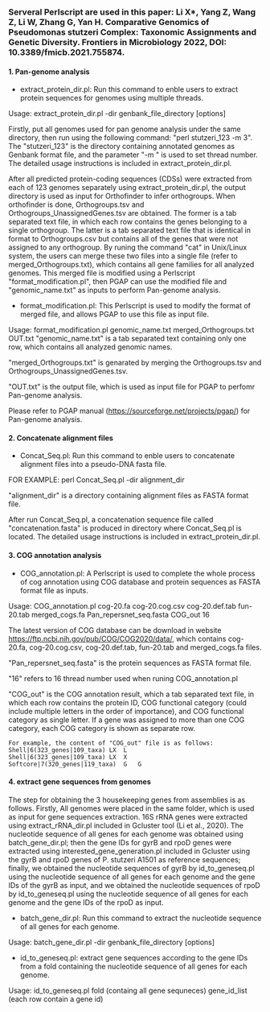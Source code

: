 ### Serveral Perlscript are used in this paper: Li X*, Yang Z, Wang Z, Li W, Zhang G, Yan H. Comparative Genomics of Pseudomonas stutzeri Complex: Taxonomic Assignments and Genetic Diversity. Frontiers in Microbiology 2022, DOI: 10.3389/fmicb.2021.755874. 

#### 1. Pan-genome analysis

* extract_protein_dir.pl: Run this command to enble users to extract protein sequences for genomes using multiple threads.  

Usage: extract_protein_dir.pl -dir genbank_file_directory [options]

Firstly, put all genomes used for pan genome analysis under the same directory, then run using the following command: "perl stutzeri_123 -m 3". The "stutzeri_123" is the directory containing annotated genomes as Genbank format file, and the parameter "-m " is used to set thread number. The detailed usage instructions is included in extract_protein_dir.pl.  
    
After all predicted protein-coding sequences (CDSs) were extracted from each of 123 genomes separately using extract_protein_dir.pl, the output directory is used as input for Orthofinder to infer orthogroups. When orthofinder is done, Orthogroups.tsv and Orthogroups_UnassignedGenes.tsv are obtained. The former is a tab separated text file, in which each row contains the genes belonging to a single orthogroup. The latter is a tab separated text file that is identical in format to Orthogroups.csv but contains all of the genes that were not assigned to any orthogroup. By runing the command "cat" in Unix/Linux system, the users can merge these two files into a single file (refer to merged_Orthogroups.txt), which contains all gene families for all analyzed genomes. This merged file is modified using a Perlscript "format_modification.pl", then PGAP can use the modified file and "genomic_name.txt" as inputs to perform Pan-genome analysis. 

* format_modification.pl: This Perlscript is used to modify the format of merged file, and allows PGAP to use this file as input file.

Usage: format_modification.pl genomic_name.txt merged_Orthogroups.txt OUT.txt
"genomic_name.txt" is a tab separated text containing only one row, which contains all analyzed genomic names. 

"merged_Orthogroups.txt" is genarated by merging the Orthogroups.tsv and Orthogroups_UnassignedGenes.tsv.

"OUT.txt" is the output file, which is used as input file for PGAP to perfomr Pan-genome analysis. 

Please refer to PGAP manual (https://sourceforge.net/projects/pgap/) for Pan-genome analysis. 
   

#### 2. Concatenate alignment files
* Concat_Seq.pl: Run this command to enble users to concatenate alignment files into a pseudo-DNA fasta file.   

FOR EXAMPLE: perl Concat_Seq.pl -dir alignment_dir

"alignment_dir" is a directory containing alignment files as FASTA format file.

After run Concat_Seq.pl, a concatenation sequence file called "concatenation.fasta" is produced in directory where Concat_Seq.pl is located. The detailed usage instructions is included in extract_protein_dir.pl.

#### 3. COG annotation analysis
* COG_annotation.pl: A Perlscript is used to complete the whole process of cog annotation using COG database and protein sequences as FASTA format file as inputs. 

Usage: COG_annotation.pl cog-20.fa cog-20.cog.csv cog-20.def.tab fun-20.tab merged_cogs.fa Pan_repersnet_seq.fasta COG_out 16

The latest version of COG database can be download in website https://ftp.ncbi.nih.gov/pub/COG/COG2020/data/, which contains cog-20.fa, cog-20.cog.csv, cog-20.def.tab, fun-20.tab and merged_cogs.fa files. 

"Pan_repersnet_seq.fasta" is the protein sequences as FASTA format file.

"16" refers to 16 thread number used when runing COG_annotation.pl

"COG_out" is the COG annotation result, which a tab separated text file, in which each row contains the protein ID, COG functional category (could include multiple letters in the order of importance), and  COG functional category as single letter. If a gene was assigned to more than one COG category, each COG category is shown as separate row. 

    For example, the content of "COG_out" file is as follows: 
    Shell|6(323_genes|109_taxa)	LX	L
    Shell|6(323_genes|109_taxa)	LX	X
    Softcore|7(320_genes|119_taxa)	G	G

#### 4. extract gene sequences from genomes

The step for obtaining the 3 housekeeping genes from assemblies is as follows. Firstly, All genomes were placed in the same folder, which is used as input for gene sequences extraction. 16S rRNA genes were extracted using extract_rRNA_dir.pl included in Gcluster tool (Li et al., 2020). The nucleotide sequence of all genes for each genome was obtained using batch_gene_dir.pl; then the gene IDs for gyrB and rpoD genes were extracted using interested_gene_generation.pl included in Gcluster using the gyrB and rpoD genes of P. stutzeri A1501 as reference sequences; finally, we obtained the nucleotide sequences of gyrB by id_to_geneseq.pl using the nucleotide sequence of all genes for each genome and the gene IDs of the gyrB as input, and we obtained the nucleotide sequences of rpoD by id_to_geneseq.pl using the nucleotide sequence of all genes for each genome and the gene IDs of the rpoD as input.  

* batch_gene_dir.pl: Run this command to extract the nucleotide sequence of all genes for each genome.  

Usage: batch_gene_dir.pl -dir genbank_file_directory [options]

* id_to_geneseq.pl: extract gene sequences according to the gene IDs from a fold containing the nucleotide sequence of all genes for each genome.  

Usage: id_to_geneseq.pl fold (containg all gene sequneces)  gene_id_list (each row contain a gene id)


